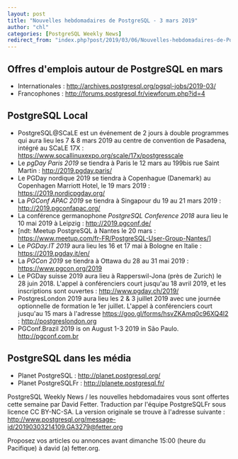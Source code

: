 ```yaml
---
layout: post
title: "Nouvelles hebdomadaires de PostgreSQL - 3 mars 2019"
author: "chl"
categories: [PostgreSQL Weekly News]
redirect_from: "index.php?post/2019/03/06/Nouvelles-hebdomadaires-de-PostgreSQL-3-mars-2019"
---
```





<!--more-->


<h2>Offres d'emplois autour de PostgreSQL en mars</h2>

<ul>

<li>Internationales : <a target="_blank" href="http://archives.postgresql.org/pgsql-jobs/2019-03/">http://archives.postgresql.org/pgsql-jobs/2019-03/</a></li>

<li>Francophones : <a target="_blank" href="http://forums.postgresql.fr/viewforum.php?id=4">http://forums.postgresql.fr/viewforum.php?id=4</a></li>

</ul>

<h2>PostgreSQL Local</h2>

<ul>

<li>PostgreSQL@SCaLE est un &eacute;v&eacute;nement de 2 jours &agrave; double programmes qui aura lieu les 7 & 8 mars 2019 au centre de convention de Pasadena, int&eacute;gr&eacute; au SCaLE 17X&nbsp;: <a target="_blank" href="https://www.socallinuxexpo.org/scale/17x/postgresscale">https://www.socallinuxexpo.org/scale/17x/postgresscale</a></li>

<li>Le <em>pgDay Paris 2019</em> se tiendra &agrave; Paris le 12 mars au 199bis rue Saint Martin&nbsp;: <a target="_blank" href="http://2019.pgday.paris/">http://2019.pgday.paris/</a></li>

<li>Le PGDay nordique 2019 se tiendra &agrave; Copenhague (Danemark) au Copenhagen Marriott Hotel, le 19 mars 2019&nbsp;: <a target="_blank" href="https://2019.nordicpgday.org/">https://2019.nordicpgday.org/</a></li>

<li>La <em>PGConf APAC 2019</em> se tiendra &agrave; Singapour du 19 au 21 mars 2019&nbsp;: <a target="_blank" href="http://2019.pgconfapac.org/">http://2019.pgconfapac.org/</a></li>

<li>La conf&eacute;rence germanophone <em>PostgreSQL Conference 2018</em> aura lieu le 10 mai 2019 &agrave; Leipzig&nbsp;: <a target="_blank" href="http://2019.pgconf.de/">http://2019.pgconf.de/</a></li>

<li>[ndt: Meetup PostgreSQL à Nantes le 20 mars&nbsp;: <a target="_blank" href="https://www.meetup.com/fr-FR/PostgreSQL-User-Group-Nantes/">https://www.meetup.com/fr-FR/PostgreSQL-User-Group-Nantes/</a>]</li>

<li>Le <em>PGDay.IT 2019</em> aura lieu les 16 et 17 mai &agrave; Bologne en Italie&nbsp;: <a target="_blank" href="https://2019.pgday.it/en/">https://2019.pgday.it/en/</a></li>

<li>La <em>PGCon 2019</em> se tiendra &agrave; Ottawa du 28 au 31 mai 2019&nbsp;: <a target="_blank" href="https://www.pgcon.org/2019">https://www.pgcon.org/2019</a></li>

<li>Le PGDay suisse 2019 aura lieu &agrave; Rapperswil-Jona (pr&egrave;s de Zurich) le 28 juin 2018. L'appel &agrave; conf&eacute;renciers court jusqu'au 18 avril 2019, et les inscriptions sont ouvertes&nbsp;: <a target="_blank" href="http://www.pgday.ch/2019/">http://www.pgday.ch/2019/</a></li>

<li>PostgresLondon 2019 aura lieu les 2 & 3 juillet 2019 avec une journ&eacute;e optionnelle de formation le 1er juillet. L'appel &agrave; conf&eacute;renciers court jusqu'au 15 mars &agrave; l'adresse <a target="_blank" href="https://goo.gl/forms/hsvZKAmq0c96XQ4l2">https://goo.gl/forms/hsvZKAmq0c96XQ4l2</a> : <a target="_blank" href="http://postgreslondon.org">http://postgreslondon.org</a></li>

<li>PGConf.Brazil 2019 is on August 1-3 2019 in S&atilde;o Paulo. <a target="_blank" href="http://pgconf.com.br">http://pgconf.com.br</a></li>

</ul>

<h2>PostgreSQL dans les m&eacute;dia</h2>

<ul>

<li>Planet PostgreSQL : <a target="_blank" href="http://planet.postgresql.org/">http://planet.postgresql.org/</a></li>

<li>Planet PostgreSQLFr : <a target="_blank" href="http://planete.postgresql.fr/">http://planete.postgresql.fr/</a></li>

</ul>

<p>PostgreSQL Weekly News / les nouvelles hebdomadaires vous sont offertes cette semaine par David Fetter. Traduction par l'&eacute;quipe PostgreSQLFr sous licence CC BY-NC-SA. La version originale se trouve &agrave; l'adresse suivante : <a target="_blank" href="http://www.postgresql.org/message-id/20190303214109.GA3279@fetter.org">http://www.postgresql.org/message-id/20190303214109.GA3279@fetter.org</a></p>

<p>Proposez vos articles ou annonces avant dimanche 15:00 (heure du Pacifique) &agrave; david (a) fetter.org.</p>